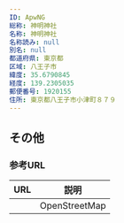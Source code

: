 ```yaml
---
ID: ApwNG
総称: 神明神社
名称: 神明神社
名称読み: null
別名: null
都道府県: 東京都
区域: 八王子市
緯度: 35.6790845
経度: 139.2305035
郵便番号: 1920155
住所: 東京都八王子市小津町８７９
---
```


## その他

### 参考URL

| URL | 説明          |
| --- | ------------- |
|     | OpenStreetMap |
